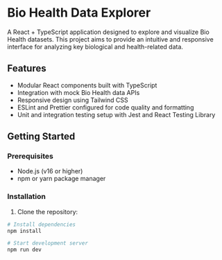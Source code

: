 # Bio Health Data Explorer

A React + TypeScript application designed to explore and visualize Bio Health datasets. This project aims to provide an intuitive and responsive interface for analyzing key biological and health-related data.

## Features

- Modular React components built with TypeScript
- Integration with mock Bio Health data APIs
- Responsive design using Tailwind CSS
- ESLint and Prettier configured for code quality and formatting
- Unit and integration testing setup with Jest and React Testing Library

## Getting Started

### Prerequisites

- Node.js (v16 or higher)
- npm or yarn package manager

### Installation

1. Clone the repository:

```bash
# Install dependencies
npm install

# Start development server
npm run dev
